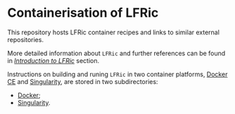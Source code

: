 # Containerisation of LFRic

This repository hosts LFRic container recipes and links to similar external
repositories.

More detailed information about `LFRic` and further references can be found in
[*Introduction to LFRic*](https://github.com/MetOffice/LFRic-Containers/blob/master/LFRicIntro.md)
section.

Instructions on building and runing `LFRic` in two container platforms,
[Docker CE](https://docs.docker.com/install/) and
[Singularity](https://sylabs.io/docs/), are stored in two subdirectories:

* [Docker](https://github.com/MetOffice/LFRic-Containers/blob/master/Docker/README.md);
* [Singularity](https://github.com/MetOffice/LFRic-Containers/blob/master/Singularity/README.md).
